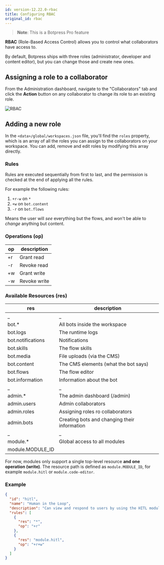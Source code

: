 ```yaml
---
id: version-12.22.0-rbac
title: Configuring RBAC
original_id: rbac
---
```


> **Note**: This is a Botpress Pro feature

**RBAC** (Role-Based Access Control) allows you to control what collaborators have access to.

By default, Botpress ships with three roles (administrator, developer and content editor), but you can change those and create new ones.

## Assigning a role to a collaborator

From the Administration dashboard, navigate to the "Collaborators" tab and click the **Action** button on any collaborator to change its role to an existing role.

![RBAC](assets/rbac.png)

## Adding a new role

In the `<data>/global/workspaces.json` file, you'll find the `roles` property, which is an array of all the roles you can assign to the collaborators on your workspace. You can add, remove and edit roles by modifying this array directly.

### Rules

Rules are executed sequentially from first to last, and the permission is checked at the end of applying all the rules.

For example the following rules:

1. `+r-w` on `*`
2. `+w` on `bot.content`
3. `-r` on `bot.flows`

Means the user will _see_ everything but the flows, and won't be able to _change_ anything but content.

### Operations (op)

| op  | description  |
| --- | ------------ |
| +r  | Grant read   |
| -r  | Revoke read  |
| +w  | Grant write  |
| -w  | Revoke write |

### Available Resources (res)

| res               | description                                  |
| ----------------- | -------------------------------------------- |
| \_                | \_                                           |
| bot.\*            | All bots inside the workspace                |
| bot.logs          | The runtime logs                             |
| bot.notifications | Notifications                                |
| bot.skills        | The flow skills                              |
| bot.media         | File uploads (via the CMS)                   |
| bot.content       | The CMS elements (what the bot says)         |
| bot.flows         | The flow editor                              |
| bot.information   | Information about the bot                    |
| \_                | \_                                           |
| admin.\*          | The admin dashboard (/admin)                 |
| admin.users       | Admin collaborators                          |
| admin.roles       | Assigning roles ro collaborators             |
| admin.bots        | Creating bots and changing their information |
| \_                | \_                                           |
| module.\*         | Global access to all modules                 |
| module.MODULE_ID  |                                              |

For now, modules only support a single top-level resource **and one operation (write)**. The resource path is defined as `module.MODULE_ID`, for example `module.hitl` or `module.code-editor`.

### Example

```json
{
  "id": "hitl",
  "name": "Human in the Loop",
  "description": "Can view and respond to users by using the HITL module",
  "rules": [
    {
      "res": "*",
      "op": "+r"
    },
    {
      "res": "module.hitl",
      "op": "+r+w"
    }
  ]
}
```
